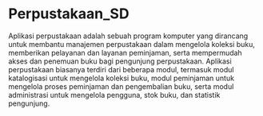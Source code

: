 # Perpustakaan_SD

Aplikasi perpustakaan adalah sebuah program komputer yang dirancang untuk membantu manajemen perpustakaan dalam mengelola koleksi buku, memberikan pelayanan dan layanan peminjaman, serta mempermudah akses dan penemuan buku bagi pengunjung perpustakaan. Aplikasi perpustakaan biasanya terdiri dari beberapa modul, termasuk modul katalogisasi untuk mengelola koleksi buku, modul peminjaman untuk mengelola proses peminjaman dan pengembalian buku, serta modul administrasi untuk mengelola pengguna, stok buku, dan statistik pengunjung.
